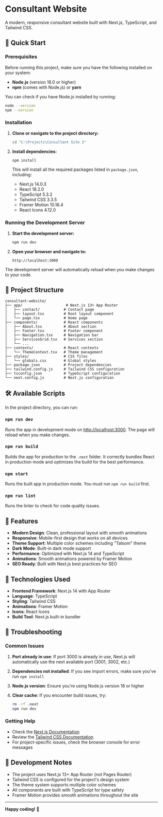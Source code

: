 # Consultant Website

A modern, responsive consultant website built with Next.js, TypeScript, and Tailwind CSS.

## 🚀 Quick Start

### Prerequisites

Before running this project, make sure you have the following installed on your system:

- **Node.js** (version 18.0 or higher)
- **npm** (comes with Node.js) or **yarn**

You can check if you have Node.js installed by running:
```bash
node --version
npm --version
```

### Installation

1. **Clone or navigate to the project directory:**
   ```bash
   cd "C:\Projects\Consultant Site 2"
   ```

2. **Install dependencies:**
   ```bash
   npm install
   ```
   
   This will install all the required packages listed in `package.json`, including:
   - Next.js 14.0.3
   - React 18.2.0
   - TypeScript 5.3.2
   - Tailwind CSS 3.3.5
   - Framer Motion 10.16.4
   - React Icons 4.12.0

### Running the Development Server

1. **Start the development server:**
   ```bash
   npm run dev
   ```

2. **Open your browser and navigate to:**
   ```
   http://localhost:3000
   ```

The development server will automatically reload when you make changes to your code.

## 📁 Project Structure

```
consultant-website/
├── app/                    # Next.js 13+ App Router
│   ├── contact/           # Contact page
│   ├── layout.tsx         # Root layout component
│   └── page.tsx           # Home page
├── components/            # React components
│   ├── About.tsx          # About section
│   ├── Footer.tsx         # Footer component
│   ├── Navigation.tsx     # Navigation bar
│   ├── ServicesGrid.tsx   # Services section
│   └── ...
├── contexts/              # React contexts
│   └── ThemeContext.tsx   # Theme management
├── styles/                # CSS files
│   └── globals.css        # Global styles
├── package.json           # Project dependencies
├── tailwind.config.js     # Tailwind CSS configuration
├── tsconfig.json          # TypeScript configuration
└── next.config.js         # Next.js configuration
```

## 🛠️ Available Scripts

In the project directory, you can run:

### `npm run dev`
Runs the app in development mode on [http://localhost:3000](http://localhost:3000).
The page will reload when you make changes.

### `npm run build`
Builds the app for production to the `.next` folder.
It correctly bundles React in production mode and optimizes the build for the best performance.

### `npm start`
Runs the built app in production mode.
You must run `npm run build` first.

### `npm run lint`
Runs the linter to check for code quality issues.

## 🎨 Features

- **Modern Design**: Clean, professional layout with smooth animations
- **Responsive**: Mobile-first design that works on all devices
- **Theme Support**: Multiple color schemes including "Talsom" theme
- **Dark Mode**: Built-in dark mode support
- **Performance**: Optimized with Next.js 14 and TypeScript
- **Animations**: Smooth animations powered by Framer Motion
- **SEO Ready**: Built with Next.js best practices for SEO

## 🔧 Technologies Used

- **Frontend Framework**: Next.js 14 with App Router
- **Language**: TypeScript
- **Styling**: Tailwind CSS
- **Animations**: Framer Motion
- **Icons**: React Icons
- **Build Tool**: Next.js built-in bundler

## 🚨 Troubleshooting

### Common Issues

1. **Port already in use**: If port 3000 is already in use, Next.js will automatically use the next available port (3001, 3002, etc.)

2. **Dependencies not installed**: If you see import errors, make sure you've run `npm install`

3. **Node.js version**: Ensure you're using Node.js version 18 or higher

4. **Clear cache**: If you encounter build issues, try:
   ```bash
   rm -rf .next
   npm run dev
   ```

### Getting Help

- Check the [Next.js Documentation](https://nextjs.org/docs)
- Review the [Tailwind CSS Documentation](https://tailwindcss.com/docs)
- For project-specific issues, check the browser console for error messages

## 📝 Development Notes

- The project uses Next.js 13+ App Router (not Pages Router)
- Tailwind CSS is configured for the project's design system
- The theme system supports multiple color schemes
- All components are built with TypeScript for type safety
- Framer Motion provides smooth animations throughout the site

---

**Happy coding!** 🎉